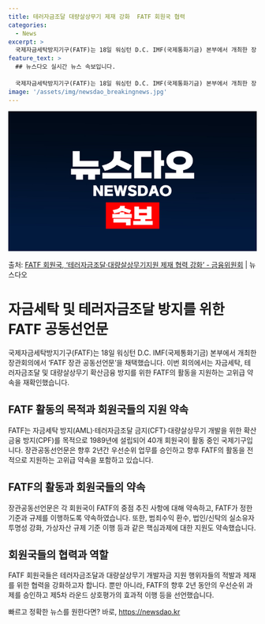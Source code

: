 ```yaml
---
title: 테러자금조달 대량살상무기 제재 강화  FATF 회원국 협력
categories:
  - News
excerpt: >
  국제자금세탁방지기구(FATF)는 18일 워싱턴 D.C. IMF(국제통화기금) 본부에서 개최한 장관회의에서 F…
feature_text: >
  ## 뉴스다오 실시간 뉴스 속보입니다.

  국제자금세탁방지기구(FATF)는 18일 워싱턴 D.C. IMF(국제통화기금) 본부에서 개최한 장관회의에서 F…
image: '/assets/img/newsdao_breakingnews.jpg'
---
```


![뉴스다오 속보](/assets/img/newsdao_breakingnews.jpg)

<p>출처: <a href="https://newsdao.kr/3627" rel="dofollow">FATF 회원국, ‘테러자금조달·대량살상무기지원 제재 협력 강화’ - 금융위원회</a> | 뉴스다오</p>

<h1>자금세탁 및 테러자금조달 방지를 위한 FATF 공동선언문</h1>
<p data-ke-size="size16">국제자금세탁방지기구(FATF)는 18일 워싱턴 D.C. IMF(국제통화기금) 본부에서 개최한 장관회의에서 ‘FATF 장관 공동선언문’을 채택했습니다. 이번 회의에서는 자금세탁, 테러자금조달 및 대량살상무기 확산금융 방지를 위한 FATF의 활동을 지원하는 고위급 약속을 재확인했습니다.</p>

<h2 data-ke-size="size26">FATF 활동의 목적과 회원국들의 지원 약속</h2>
<p data-ke-size="size16">FATF는 자금세탁 방지(AML)·테러자금조달 금지(CFT)·대량살상무기 개발을 위한 확산금융 방지(CPF)를 목적으로 1989년에 설립되어 40개 회원국이 활동 중인 국제기구입니다. 장관공동선언문은 향후 2년간 우선순위 업무를 승인하고 향후 FATF의 활동을 전적으로 지원하는 고위급 약속을 포함하고 있습니다.</p>

<h2 data-ke-size="size26">FATF의 활동과 회원국들의 약속</h2>
<p data-ke-size="size16">장관공동선언문은 각 회원국이 FATF의 중점 추진 사항에 대해 약속하고, FATF가 정한 기준과 규제를 이행하도록 약속하였습니다. 또한, 범죄수익 환수, 법인/신탁의 실소유자 투명성 강화, 가상자산 규제 기준 이행 등과 같은 핵심과제에 대한 지원도 약속했습니다.</p>

<h2 data-ke-size="size26">회원국들의 협력과 역할</h2>
<p data-ke-size="size16">FATF 회원국들은 테러자금조달과 대량살상무기 개발자금 지원 행위자들의 적발과 제재를 위한 협력을 강화하고자 합니다. 뿐만 아니라, FATF의 향후 2년 동안의 우선순위 과제를 승인하고 제5차 라운드 상호평가의 효과적 이행 등을 선언했습니다.</p>
 

빠르고 정확한 뉴스를 원한다면? 바로, <a href="https://newsdao.kr" rel="dofollow">https://newsdao.kr</a>


